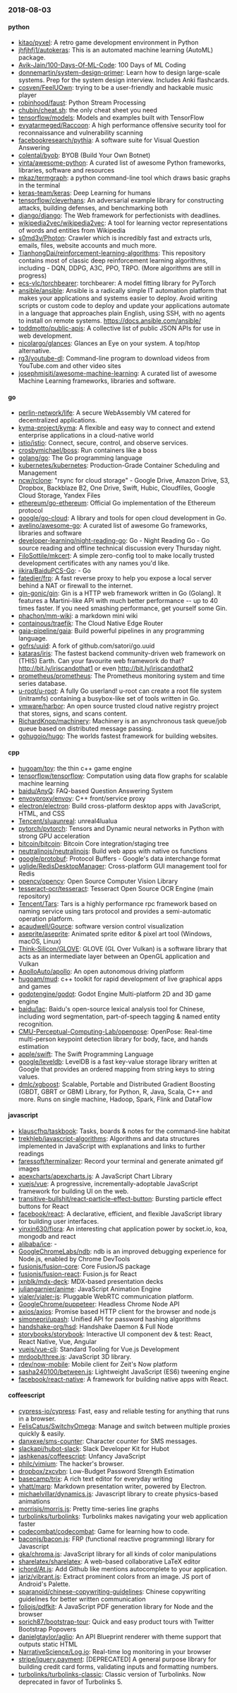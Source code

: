 ### 2018-08-03

#### python
* [kitao/pyxel](https://github.com/kitao/pyxel): A retro game development environment in Python
* [jhfjhfj1/autokeras](https://github.com/jhfjhfj1/autokeras): This is an automated machine learning (AutoML) package.
* [Avik-Jain/100-Days-Of-ML-Code](https://github.com/Avik-Jain/100-Days-Of-ML-Code): 100 Days of ML Coding
* [donnemartin/system-design-primer](https://github.com/donnemartin/system-design-primer): Learn how to design large-scale systems. Prep for the system design interview. Includes Anki flashcards.
* [cosven/FeelUOwn](https://github.com/cosven/FeelUOwn): trying to be a user-friendly and hackable music player
* [robinhood/faust](https://github.com/robinhood/faust): Python Stream Processing
* [chubin/cheat.sh](https://github.com/chubin/cheat.sh): the only cheat sheet you need
* [tensorflow/models](https://github.com/tensorflow/models): Models and examples built with TensorFlow
* [evyatarmeged/Raccoon](https://github.com/evyatarmeged/Raccoon): A high performance offensive security tool for reconnaissance and vulnerability scanning
* [facebookresearch/pythia](https://github.com/facebookresearch/pythia): A software suite for Visual Question Answering
* [colental/byob](https://github.com/colental/byob): BYOB (Build Your Own Botnet)
* [vinta/awesome-python](https://github.com/vinta/awesome-python): A curated list of awesome Python frameworks, libraries, software and resources
* [mkaz/termgraph](https://github.com/mkaz/termgraph): a python command-line tool which draws basic graphs in the terminal
* [keras-team/keras](https://github.com/keras-team/keras): Deep Learning for humans
* [tensorflow/cleverhans](https://github.com/tensorflow/cleverhans): An adversarial example library for constructing attacks, building defenses, and benchmarking both
* [django/django](https://github.com/django/django): The Web framework for perfectionists with deadlines.
* [wikipedia2vec/wikipedia2vec](https://github.com/wikipedia2vec/wikipedia2vec): A tool for learning vector representations of words and entities from Wikipedia
* [s0md3v/Photon](https://github.com/s0md3v/Photon): Crawler which is incredibly fast and extracts urls, emails, files, website accounts and much more.
* [TianhongDai/reinforcement-learning-algorithms](https://github.com/TianhongDai/reinforcement-learning-algorithms): This repository contains most of classic deep reinforcement learning algorithms, including - DQN, DDPG, A3C, PPO, TRPO. (More algorithms are still in progress)
* [ecs-vlc/torchbearer](https://github.com/ecs-vlc/torchbearer): torchbearer: A model fitting library for PyTorch
* [ansible/ansible](https://github.com/ansible/ansible): Ansible is a radically simple IT automation platform that makes your applications and systems easier to deploy. Avoid writing scripts or custom code to deploy and update your applications  automate in a language that approaches plain English, using SSH, with no agents to install on remote systems. https://docs.ansible.com/ansible/
* [toddmotto/public-apis](https://github.com/toddmotto/public-apis): A collective list of public JSON APIs for use in web development.
* [nicolargo/glances](https://github.com/nicolargo/glances): Glances an Eye on your system. A top/htop alternative.
* [rg3/youtube-dl](https://github.com/rg3/youtube-dl): Command-line program to download videos from YouTube.com and other video sites
* [josephmisiti/awesome-machine-learning](https://github.com/josephmisiti/awesome-machine-learning): A curated list of awesome Machine Learning frameworks, libraries and software.

#### go
* [perlin-network/life](https://github.com/perlin-network/life): A secure WebAssembly VM catered for decentralized applications.
* [kyma-project/kyma](https://github.com/kyma-project/kyma): A flexible and easy way to connect and extend enterprise applications in a cloud-native world
* [istio/istio](https://github.com/istio/istio): Connect, secure, control, and observe services.
* [crosbymichael/boss](https://github.com/crosbymichael/boss): Run containers like a boss
* [golang/go](https://github.com/golang/go): The Go programming language
* [kubernetes/kubernetes](https://github.com/kubernetes/kubernetes): Production-Grade Container Scheduling and Management
* [ncw/rclone](https://github.com/ncw/rclone): "rsync for cloud storage" - Google Drive, Amazon Drive, S3, Dropbox, Backblaze B2, One Drive, Swift, Hubic, Cloudfiles, Google Cloud Storage, Yandex Files
* [ethereum/go-ethereum](https://github.com/ethereum/go-ethereum): Official Go implementation of the Ethereum protocol
* [google/go-cloud](https://github.com/google/go-cloud): A library and tools for open cloud development in Go.
* [avelino/awesome-go](https://github.com/avelino/awesome-go): A curated list of awesome Go frameworks, libraries and software
* [developer-learning/night-reading-go](https://github.com/developer-learning/night-reading-go): Go  - Night Reading Go - Go source reading and offline technical discussion every Thursday night.
* [FiloSottile/mkcert](https://github.com/FiloSottile/mkcert): A simple zero-config tool to make locally trusted development certificates with any names you'd like.
* [iikira/BaiduPCS-Go](https://github.com/iikira/BaiduPCS-Go):  - Go
* [fatedier/frp](https://github.com/fatedier/frp): A fast reverse proxy to help you expose a local server behind a NAT or firewall to the internet.
* [gin-gonic/gin](https://github.com/gin-gonic/gin): Gin is a HTTP web framework written in Go (Golang). It features a Martini-like API with much better performance -- up to 40 times faster. If you need smashing performance, get yourself some Gin.
* [phachon/mm-wiki](https://github.com/phachon/mm-wiki): a markdown mini wiki 
* [containous/traefik](https://github.com/containous/traefik): The Cloud Native Edge Router
* [gaia-pipeline/gaia](https://github.com/gaia-pipeline/gaia): Build powerful pipelines in any programming language.
* [gofrs/uuid](https://github.com/gofrs/uuid): A fork of github.com/satori/go.uuid
* [kataras/iris](https://github.com/kataras/iris): The fastest backend community-driven web framework on (THIS) Earth. Can your favourite web framework do that?  http://bit.ly/iriscandothat1 or even http://bit.ly/iriscandothat2
* [prometheus/prometheus](https://github.com/prometheus/prometheus): The Prometheus monitoring system and time series database.
* [u-root/u-root](https://github.com/u-root/u-root): A fully Go userland! u-root can create a root file system (initramfs) containing a busybox-like set of tools written in Go.
* [vmware/harbor](https://github.com/vmware/harbor): An open source trusted cloud native registry project that stores, signs, and scans content.
* [RichardKnop/machinery](https://github.com/RichardKnop/machinery): Machinery is an asynchronous task queue/job queue based on distributed message passing.
* [gohugoio/hugo](https://github.com/gohugoio/hugo): The worlds fastest framework for building websites.

#### cpp
* [hugoam/toy](https://github.com/hugoam/toy): the thin c++ game engine
* [tensorflow/tensorflow](https://github.com/tensorflow/tensorflow): Computation using data flow graphs for scalable machine learning
* [baidu/AnyQ](https://github.com/baidu/AnyQ): FAQ-based Question Answering System
* [envoyproxy/envoy](https://github.com/envoyproxy/envoy): C++ front/service proxy
* [electron/electron](https://github.com/electron/electron): Build cross-platform desktop apps with JavaScript, HTML, and CSS
* [Tencent/sluaunreal](https://github.com/Tencent/sluaunreal): unreal4lualua
* [pytorch/pytorch](https://github.com/pytorch/pytorch): Tensors and Dynamic neural networks in Python with strong GPU acceleration
* [bitcoin/bitcoin](https://github.com/bitcoin/bitcoin): Bitcoin Core integration/staging tree
* [neutralinojs/neutralinojs](https://github.com/neutralinojs/neutralinojs): Build web apps with native os functions  
* [google/protobuf](https://github.com/google/protobuf): Protocol Buffers - Google's data interchange format
* [uglide/RedisDesktopManager](https://github.com/uglide/RedisDesktopManager):  Cross-platform GUI management tool for Redis
* [opencv/opencv](https://github.com/opencv/opencv): Open Source Computer Vision Library
* [tesseract-ocr/tesseract](https://github.com/tesseract-ocr/tesseract): Tesseract Open Source OCR Engine (main repository)
* [Tencent/Tars](https://github.com/Tencent/Tars): Tars is a highly performance rpc framework based on naming service using tars protocol and provides a semi-automatic operation platform.
* [acaudwell/Gource](https://github.com/acaudwell/Gource): software version control visualization
* [aseprite/aseprite](https://github.com/aseprite/aseprite): Animated sprite editor & pixel art tool (Windows, macOS, Linux)
* [Think-Silicon/GLOVE](https://github.com/Think-Silicon/GLOVE): GLOVE (GL Over Vulkan) is a software library that acts as an intermediate layer between an OpenGL application and Vulkan
* [ApolloAuto/apollo](https://github.com/ApolloAuto/apollo): An open autonomous driving platform
* [hugoam/mud](https://github.com/hugoam/mud): c++ toolkit for rapid development of live graphical apps and games
* [godotengine/godot](https://github.com/godotengine/godot): Godot Engine  Multi-platform 2D and 3D game engine
* [baidu/lac](https://github.com/baidu/lac): Baidu's open-source lexical analysis tool for Chinese, including word segmentation, part-of-speech tagging & named entity recognition.
* [CMU-Perceptual-Computing-Lab/openpose](https://github.com/CMU-Perceptual-Computing-Lab/openpose): OpenPose: Real-time multi-person keypoint detection library for body, face, and hands estimation
* [apple/swift](https://github.com/apple/swift): The Swift Programming Language
* [google/leveldb](https://github.com/google/leveldb): LevelDB is a fast key-value storage library written at Google that provides an ordered mapping from string keys to string values.
* [dmlc/xgboost](https://github.com/dmlc/xgboost): Scalable, Portable and Distributed Gradient Boosting (GBDT, GBRT or GBM) Library, for Python, R, Java, Scala, C++ and more. Runs on single machine, Hadoop, Spark, Flink and DataFlow

#### javascript
* [klauscfhq/taskbook](https://github.com/klauscfhq/taskbook):  Tasks, boards & notes for the command-line habitat
* [trekhleb/javascript-algorithms](https://github.com/trekhleb/javascript-algorithms): Algorithms and data structures implemented in JavaScript with explanations and links to further readings
* [faressoft/terminalizer](https://github.com/faressoft/terminalizer):  Record your terminal and generate animated gif images
* [apexcharts/apexcharts.js](https://github.com/apexcharts/apexcharts.js): A JavaScript Chart Library
* [vuejs/vue](https://github.com/vuejs/vue):  A progressive, incrementally-adoptable JavaScript framework for building UI on the web.
* [transitive-bullshit/react-particle-effect-button](https://github.com/transitive-bullshit/react-particle-effect-button): Bursting particle effect buttons for React 
* [facebook/react](https://github.com/facebook/react): A declarative, efficient, and flexible JavaScript library for building user interfaces.
* [yinxin630/fiora](https://github.com/yinxin630/fiora): An interesting chat application power by socket.io, koa, mongodb and react
* [alibaba/ice](https://github.com/alibaba/ice):   - 
* [GoogleChromeLabs/ndb](https://github.com/GoogleChromeLabs/ndb): ndb is an improved debugging experience for Node.js, enabled by Chrome DevTools
* [fusionjs/fusion-core](https://github.com/fusionjs/fusion-core): Core FusionJS package
* [fusionjs/fusion-react](https://github.com/fusionjs/fusion-react): Fusion.js for React
* [jxnblk/mdx-deck](https://github.com/jxnblk/mdx-deck): MDX-based presentation decks
* [juliangarnier/anime](https://github.com/juliangarnier/anime): JavaScript Animation Engine
* [vialer/vialer-js](https://github.com/vialer/vialer-js): Pluggable WebRTC communication platform.
* [GoogleChrome/puppeteer](https://github.com/GoogleChrome/puppeteer): Headless Chrome Node API
* [axios/axios](https://github.com/axios/axios): Promise based HTTP client for the browser and node.js
* [simonepri/upash](https://github.com/simonepri/upash): Unified API for password hashing algorithms
* [handshake-org/hsd](https://github.com/handshake-org/hsd): Handshake Daemon & Full Node
* [storybooks/storybook](https://github.com/storybooks/storybook): Interactive UI component dev & test: React, React Native, Vue, Angular
* [vuejs/vue-cli](https://github.com/vuejs/vue-cli):  Standard Tooling for Vue.js Development
* [mrdoob/three.js](https://github.com/mrdoob/three.js): JavaScript 3D library.
* [rdev/now-mobile](https://github.com/rdev/now-mobile): Mobile client for Zeit's Now platform
* [sasha240100/between.js](https://github.com/sasha240100/between.js): Lightweight JavaScript (ES6) tweening engine
* [facebook/react-native](https://github.com/facebook/react-native): A framework for building native apps with React.

#### coffeescript
* [cypress-io/cypress](https://github.com/cypress-io/cypress): Fast, easy and reliable testing for anything that runs in a browser.
* [FelisCatus/SwitchyOmega](https://github.com/FelisCatus/SwitchyOmega): Manage and switch between multiple proxies quickly & easily.
* [danxexe/sms-counter](https://github.com/danxexe/sms-counter): Character counter for SMS messages.
* [slackapi/hubot-slack](https://github.com/slackapi/hubot-slack): Slack Developer Kit for Hubot
* [jashkenas/coffeescript](https://github.com/jashkenas/coffeescript): Unfancy JavaScript
* [philc/vimium](https://github.com/philc/vimium): The hacker's browser.
* [dropbox/zxcvbn](https://github.com/dropbox/zxcvbn): Low-Budget Password Strength Estimation
* [basecamp/trix](https://github.com/basecamp/trix): A rich text editor for everyday writing
* [yhatt/marp](https://github.com/yhatt/marp): Markdown presentation writer, powered by Electron.
* [michaelvillar/dynamics.js](https://github.com/michaelvillar/dynamics.js): Javascript library to create physics-based animations
* [morrisjs/morris.js](https://github.com/morrisjs/morris.js): Pretty time-series line graphs
* [turbolinks/turbolinks](https://github.com/turbolinks/turbolinks): Turbolinks makes navigating your web application faster
* [codecombat/codecombat](https://github.com/codecombat/codecombat): Game for learning how to code.
* [baconjs/bacon.js](https://github.com/baconjs/bacon.js): FRP (functional reactive programming) library for Javascript
* [gka/chroma.js](https://github.com/gka/chroma.js): JavaScript library for all kinds of color manipulations
* [sharelatex/sharelatex](https://github.com/sharelatex/sharelatex): A web-based collaborative LaTeX editor
* [ichord/At.js](https://github.com/ichord/At.js): Add Github like mentions autocomplete to your application.
* [jariz/vibrant.js](https://github.com/jariz/vibrant.js): Extract prominent colors from an image. JS port of Android's Palette.
* [sparanoid/chinese-copywriting-guidelines](https://github.com/sparanoid/chinese-copywriting-guidelines): Chinese copywriting guidelines for better written communication
* [foliojs/pdfkit](https://github.com/foliojs/pdfkit): A JavaScript PDF generation library for Node and the browser
* [sorich87/bootstrap-tour](https://github.com/sorich87/bootstrap-tour): Quick and easy product tours with Twitter Bootstrap Popovers
* [danielgtaylor/aglio](https://github.com/danielgtaylor/aglio): An API Blueprint renderer with theme support that outputs static HTML
* [NarrativeScience/Log.io](https://github.com/NarrativeScience/Log.io): Real-time log monitoring in your browser
* [stripe/jquery.payment](https://github.com/stripe/jquery.payment): [DEPRECATED] A general purpose library for building credit card forms, validating inputs and formatting numbers.
* [turbolinks/turbolinks-classic](https://github.com/turbolinks/turbolinks-classic): Classic version of Turbolinks. Now deprecated in favor of Turbolinks 5.
